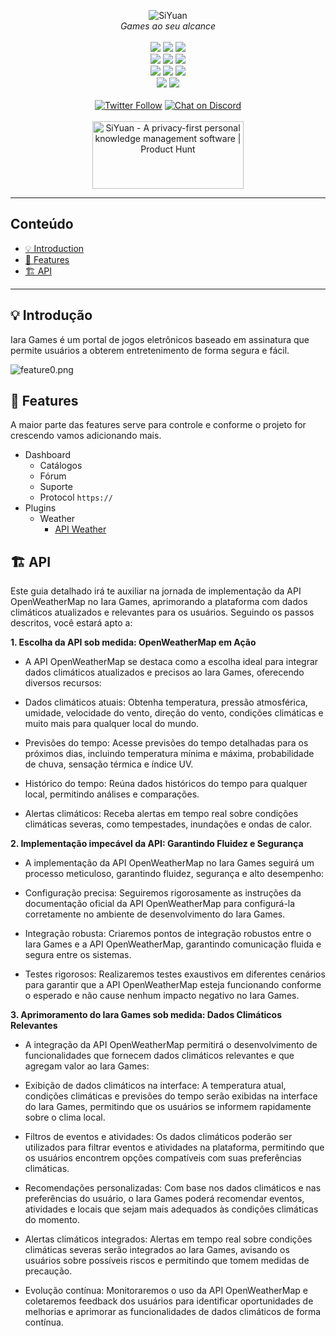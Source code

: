 <p align="center">
<img alt="SiYuan" src="https://b3log.org/images/brand/siyuan-128.png">
<br>
<em>Games ao seu alcance</em>
<br><br>
<a title="Build Status" target="_blank" href="https://github.com/siyuan-note/siyuan/actions/workflows/ci.yml"><img src="https://img.shields.io/github/actions/workflow/status/siyuan-note/siyuan/cd.yml?style=flat-square"></a>
<a title="Releases" target="_blank" href="https://github.com/siyuan-note/siyuan/releases"><img src="https://img.shields.io/github/release/siyuan-note/siyuan.svg?style=flat-square&color=9CF"></a>
<a title="Downloads" target="_blank" href="https://github.com/siyuan-note/siyuan/releases"><img src="https://img.shields.io/github/downloads/siyuan-note/siyuan/total.svg?style=flat-square&color=blueviolet"></a>
<br>
<a title="Docker Pulls" target="_blank" href="https://hub.docker.com/r/b3log/siyuan"><img src="https://img.shields.io/docker/pulls/b3log/siyuan.svg?style=flat-square&color=green"></a>
<a title="Docker Image Size" target="_blank" href="https://hub.docker.com/r/b3log/siyuan"><img src="https://img.shields.io/docker/image-size/b3log/siyuan.svg?style=flat-square&color=ff96b4"></a>
<a title="Hits" target="_blank" href="https://github.com/siyuan-note/siyuan"><img src="https://hits.b3log.org/siyuan-note/siyuan.svg"></a>
<br>
<a title="AGPLv3" target="_blank" href="https://www.gnu.org/licenses/agpl-3.0.txt"><img src="http://img.shields.io/badge/license-AGPLv3-orange.svg?style=flat-square"></a>
<a title="Code Size" target="_blank" href="https://github.com/siyuan-note/siyuan"><img src="https://img.shields.io/github/languages/code-size/siyuan-note/siyuan.svg?style=flat-square&color=yellow"></a>
<a title="GitHub Pull Requests" target="_blank" href="https://github.com/siyuan-note/siyuan/pulls"><img src="https://img.shields.io/github/issues-pr-closed/siyuan-note/siyuan.svg?style=flat-square&color=FF9966"></a>
<br>
<a title="GitHub Commits" target="_blank" href="https://github.com/siyuan-note/siyuan/commits/master"><img src="https://img.shields.io/github/commit-activity/m/siyuan-note/siyuan.svg?style=flat-square"></a>
<a title="Last Commit" target="_blank" href="https://github.com/siyuan-note/siyuan/commits/master"><img src="https://img.shields.io/github/last-commit/siyuan-note/siyuan.svg?style=flat-square&color=FF9900"></a>
<br><br>
<a title="Twitter" target="_blank" href="https://twitter.com/b3logos"><img alt="Twitter Follow" src="https://img.shields.io/twitter/follow/b3logos?label=Follow&style=social"></a>
<a title="Discord" target="_blank" href="https://discord.gg/dmMbCqVX7G"><img alt="Chat on Discord" src="https://img.shields.io/discord/808152298789666826?label=Discord&logo=Discord&style=social"></a>
<br><br>
<a href="https://www.producthunt.com/products/siyuan/reviews?utm_source=badge-product_rating&utm_medium=badge&utm_souce=badge-siyuan" target="_blank"><img src="https://api.producthunt.com/widgets/embed-image/v1/product_rating.svg?product_id=534576&theme=light" alt="SiYuan - A&#0032;privacy&#0045;first&#0032;personal&#0032;knowledge&#0032;management&#0032;software | Product Hunt" style="width: 242px; height: 108px;" width="242" height="108" /></a>
</p>



---

## Conteúdo

* [💡 Introduction](#-introduction)
* [🔮 Features](#-features)
* [🏗️ API](#-api)

---

## 💡 Introdução

Iara Games é um portal de jogos eletrônicos baseado em assinatura que permite usuários a obterem entretenimento de forma segura e fácil.


![feature0.png](https://b3logfile.com/file/2024/01/feature0-1orBRlI.png)


## 🔮 Features

A maior parte das features serve para controle e conforme o projeto for crescendo vamos adicionando mais.

* Dashboard
  * Catálogos
  * Fórum
  * Suporte
  * Protocol `https://`
* Plugins
  * Weather
	* [API Weather](https://openweathermap.org/current)



## 🏗️ API

Este guia detalhado irá te auxiliar na jornada de implementação da API OpenWeatherMap no Iara Games, aprimorando a plataforma com dados climáticos atualizados e relevantes para os usuários. Seguindo os passos descritos, você estará apto a:

**1. Escolha da API sob medida: OpenWeatherMap em Ação**

* A API OpenWeatherMap se destaca como a escolha ideal para integrar dados climáticos atualizados e precisos ao Iara Games, oferecendo diversos recursos:

* Dados climáticos atuais: Obtenha temperatura, pressão atmosférica, umidade, velocidade do vento, direção do vento, condições climáticas e muito mais para qualquer local do mundo.

* Previsões do tempo: Acesse previsões do tempo detalhadas para os próximos dias, incluindo temperatura mínima e máxima, probabilidade de chuva, sensação térmica e índice UV.

* Histórico do tempo: Reúna dados históricos do tempo para qualquer local, permitindo análises e comparações.

* Alertas climáticos: Receba alertas em tempo real sobre condições climáticas severas, como tempestades, inundações e ondas de calor.

**2. Implementação impecável da API: Garantindo Fluidez e Segurança**

* A implementação da API OpenWeatherMap no Iara Games seguirá um processo meticuloso, garantindo fluidez, segurança e alto desempenho:

* Configuração precisa: Seguiremos rigorosamente as instruções da documentação oficial da API OpenWeatherMap para configurá-la corretamente no ambiente de desenvolvimento do Iara Games.

* Integração robusta: Criaremos pontos de integração robustos entre o Iara Games e a API OpenWeatherMap, garantindo comunicação fluida e segura entre os sistemas.

* Testes rigorosos: Realizaremos testes exaustivos em diferentes cenários para garantir que a API OpenWeatherMap esteja funcionando conforme o esperado e não cause nenhum impacto negativo no Iara Games.

**3. Aprimoramento do Iara Games sob medida: Dados Climáticos Relevantes**

* A integração da API OpenWeatherMap permitirá o desenvolvimento de funcionalidades que fornecem dados climáticos relevantes e que agregam valor ao Iara Games:

* Exibição de dados climáticos na interface: A temperatura atual, condições climáticas e previsões do tempo serão exibidas na interface do Iara Games, permitindo que os usuários se informem rapidamente sobre o clima local.

* Filtros de eventos e atividades: Os dados climáticos poderão ser utilizados para filtrar eventos e atividades na plataforma, permitindo que os usuários encontrem opções compatíveis com suas preferências climáticas.

* Recomendações personalizadas: Com base nos dados climáticos e nas preferências do usuário, o Iara Games poderá recomendar eventos, atividades e locais que sejam mais adequados às condições climáticas do momento.

* Alertas climáticos integrados: Alertas em tempo real sobre condições climáticas severas serão integrados ao Iara Games, avisando os usuários sobre possíveis riscos e permitindo que tomem medidas de precaução.

* Evolução contínua: Monitoraremos o uso da API OpenWeatherMap e coletaremos feedback dos usuários para identificar oportunidades de melhorias e aprimorar as funcionalidades de dados climáticos de forma contínua.
